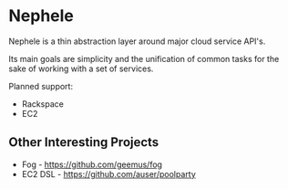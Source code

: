 Nephele
========

Nephele is a thin abstraction layer around major cloud service API's.

Its main goals are simplicity and the unification of common tasks for the sake of working with a set of services.

Planned support:

* Rackspace
* EC2

Other Interesting Projects
--------------------------
* Fog - https://github.com/geemus/fog
* EC2 DSL - https://github.com/auser/poolparty
